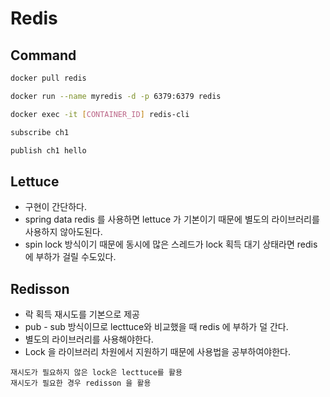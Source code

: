 # Redis

## Command

```sh
docker pull redis
```

```sh
docker run --name myredis -d -p 6379:6379 redis
```

```sh
docker exec -it [CONTAINER_ID] redis-cli
```

```sh
subscribe ch1
```

```sh
publish ch1 hello
```

## Lettuce

* 구현이 간단하다.
* spring data redis 를 사용하면 lettuce 가 기본이기 때문에 별도의 라이브러리를 사용하지 않아도된다.
* spin lock 방식이기 때문에 동시에 많은 스레드가 lock 획득 대기 상태라면 redis에 부하가 걸릴 수도있다.

## Redisson

* 락 획득 재시도를 기본으로 제공
* pub - sub 방식이므로 lecttuce와 비교했을 때 redis 에 부하가 덜 간다.
* 별도의 라이브러리를 사용해야한다.
* Lock 을 라이브러리 차원에서 지원하기 때문에 사용법을 공부하여야한다.



```
재시도가 필요하지 않은 lock은 lecttuce를 활용
재시도가 필요한 경우 redisson 을 활용
```


